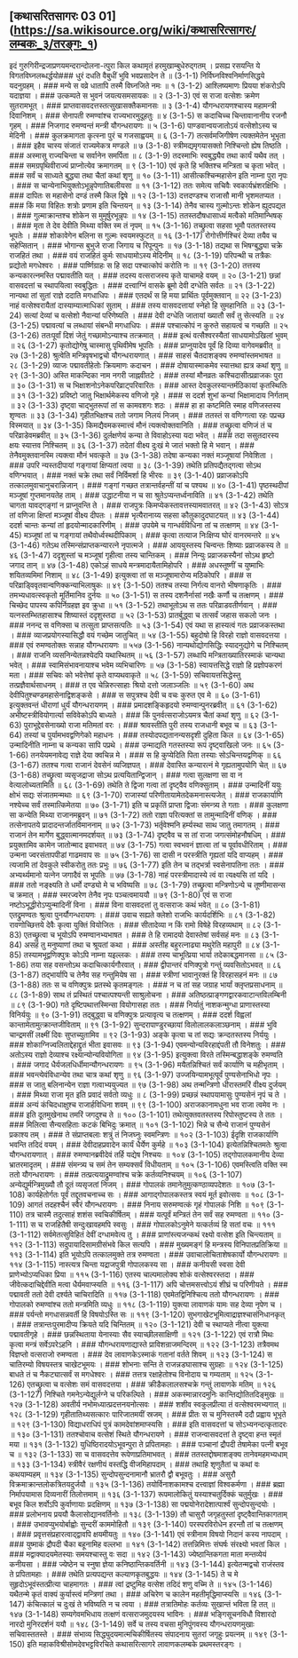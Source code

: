 ## [कथासरितसागरः 03 01] (https://sa.wikisource.org/wiki/कथासरित्सागरः/लम्बकः_३/तरङ्गः_१)

इदं गुरुगिरीन्द्रजाप्रणयमन्दरान्दोलना-त्पुरा किल कथामृतं हरमुखाम्बुधेरुद्गतम् । प्रसह्य रसयन्ति ये विगतविघ्नलब्धर्द्धयो### धुरं दधति वैबुधीं भुवि भवप्रसादेन ते ॥  (3-1-1)
निर्विघ्नविश्वनिर्माणसिद्धये यदनुग्रहम् । ### मन्ये स वव्रे धातापि तस्मै विघ्नजिते नमः ॥ १ (3-1-2)
आश्लिष्यमाणः प्रियया शंकरोऽपि यदाज्ञया । ### उत्कम्पते स भुवनं जयत्यसमसायकः ॥ २ (3-1-3)
एवं स राजा वत्सेशः क्रमेण सुतरामभूत् । ### प्राप्तवासवदत्तस्तत्सुखासक्तैकमानसः ॥ ३ (3-1-4)
यौगन्धरायणश्चास्य महामन्त्री दिवानिशम् । ### सेनापती रुमण्वांश्च राज्यभारमुदूहतुः ॥ ४ (3-1-5)
स कदाचिच्च चिन्तावानानीय रजनौ गृहम् । ### निजगाद रुमण्वन्तं मन्त्री यौगन्धरायणः ॥ ५ (3-1-6)
पाण्डवान्वयजातोऽयं वत्सेशोऽस्य च मेदिनी । ### कुलक्रमागता कृत्स्ना पुरं च गजसाह्वयम् ॥ ६ (3-1-7)
तत्सर्वमजिगीषेण त्यक्तमेतेन भूभृता । ### इहैव चास्य संजातं राज्यमेकत्र मण्डले ॥ ७ (3-1-8)
स्त्रीमद्यमृगयासक्तो निश्चिन्तो ह्येष तिष्ठति । ### अस्मासु राज्यचिन्ता च सर्वानेन समर्पिता ॥ ८ (3-1-9)
तदस्माभिः स्वबुद्ध्यैव तथा कार्यं यथैव तत् । ### समग्रपृथिवीराज्यं प्राप्नोत्येव क्रमागतम् ॥ ९ (3-1-10)
एवं कृते हि भक्तिश्च मन्त्रिता च कृता भवेत् । ### सर्वं च साध्यते बुद्ध्या तथा चैतां कथां शृणु ॥ १० (3-1-11)
आसीत्कश्चिन्महासेन इति नाम्ना पुरा नृपः । ### स चान्येनाभियुक्तोऽभून्नृपेणातिबलीयसा ॥ ११ (3-1-12)
ततः समेत्य सचिवैः स्वकार्यभ्रंशरक्षिभिः । ### दापितः स महासेनो दण्डं तस्मै किल द्विषे ॥ १२ (3-1-13)
दत्तदण्डश्च राजासौ मानी भृशमतप्यत । ### किं मया विहितः शत्रोः प्रणाम इति चिन्तयन् ॥ १३ (3-1-14)
तेनैव चास्य गुल्मोऽन्तः शोकेन ह्युदपद्यत । ### गुल्माक्रान्तश्च शोकेन स मुमूर्षुरभून्नृपः ॥ १४ (3-1-15)
ततस्तदौषधासाध्यं मत्वैको मतिमान्भिषक् । ### मृता ते देव देवीति मिथ्या वक्ति स्म तं नृपम् ॥ १५ (3-1-16)
तच्छ्रुत्वा सहसा भूमौ पततस्तस्य भूपतेः । ### शोकावेगेन बलिना स गुल्मः स्वयमस्फुटत् ॥ १६ (3-1-17)
रोगोत्तीर्णश्चिरं देव्या तयैव च सहेप्सितान् । ### भोगान्स बुभुजे राजा जिगाय च रिपून्पुनः ॥ १७ (3-1-18)
तद्यथा स भिषग्बुद्ध्या चक्रे राजहितं तथा । ### वयं राजहितं कुर्मः साधयामोऽस्य मेदिनीम् ॥ १८ (3-1-19)
परिपन्थी च तत्रैकः प्रद्योतो मगधेश्वरः । ### पार्ष्णिग्राहः स हि सदा पश्चात्कोपं करोति नः ॥ १९ (3-1-20)
तत्तस्य कन्यकारत्नमस्ति पद्मावतीति यत् । ### तदस्य वत्सराजस्य कृते याचामहे वयम् ॥ २० (3-1-21)
छन्नां वासवदत्तां च स्थापयित्वा स्वबुद्धितः । ### दत्त्वाग्निं वासके ब्रूमो देवी दग्धेति सर्वतः ॥ २१ (3-1-22)
नान्यथा तां सुतां राज्ञे ददाति मगधाधिपः । ### एतदर्थं स हि मया प्रार्थितः पूर्वमुक्तवान् ॥ २२ (3-1-23)
नाहं वत्सेश्वरायैतां दास्याम्यात्माधिकां सुताम् । ### तस्य वासवदत्तायां स्नेहो हि सुमहानिति ॥ २३ (3-1-24)
सत्यां देव्यां च वत्सेशो नैवान्यां परिणेष्यति । ### देवी दग्धेति जातायां ख्यातौ सर्वं तु सेत्स्यति ॥ २४ (3-1-25)
पद्मावत्यां च लब्धायां संबन्धी मगधाधिपः । ### पश्चात्कोपं न कुरुते सहायत्वं च गच्छति ॥ २५ (3-1-26)
ततःपूर्वां दिशं जेतुं गच्छामोऽन्याश्च तत्क्रमात् । ### इत्थं वत्सैश्वरस्यैतां साधयामोऽखिलां भुवम् ॥ २६ (3-1-27)
कृतोद्योगेषु चास्मासु पृथिवीमेष भूपतिः । ### प्राप्नुयादेव पूर्वं हि दिव्या वागेवमब्रवीत् ॥ २७ (3-1-28)
श्रुत्वेति मन्त्रिवृषभाद्वचो यौगन्धरायणात् । ### साहसं चैतदाशङ्क्य रुमण्वांस्तमभाषत ॥ २८ (3-1-29)
व्याजः पद्मावतीहेतोः क्रियमाणः कदाचन । ### दोषायास्माकमेव स्यात्तथा ह्यत्र कथां शृणु ॥ २९ (3-1-30)
अस्ति माकन्दिका नाम नगरी जाह्नवीतटे । ### तस्यां मौनव्रतः कश्चिदासीत्प्रव्राजकः पुरा ॥ ३० (3-1-31)
स च भिक्षाशनोऽनेकपरिव्राट्परिवारितः । ### आस्त देवकुलस्यान्तर्मठिकायां कृतस्थितिः ॥ ३१ (3-1-32)
प्रविष्टो जातु भिक्षार्थमेकस्य वणिजो गृहे । ### स ददर्श शुभां कन्यां भिक्षामादाय निर्गताम् ॥ ३२ (3-1-33)
दृष्ट्वा चाद्भुतरूपां तां स कामवशगः शठः । ### हा हा कष्टमिति स्माह वणिजस्तस्य शृण्वतः ॥ ३३ (3-1-34)
गृहीतभिक्षश्च ततो जगाम निलयं निजम् । ### ततस्तं स वणिग्गत्वा रहः पप्रच्छ विस्मयात् ॥ ३४ (3-1-35)
किमद्यैवमकस्मात्त्वं मौनं त्यक्त्वोक्तवानिति । ### तच्छ्रुत्वा वणिजं तं च परिव्राडेवमब्रवीत् ॥ ३५ (3-1-36)
दुर्लक्षणेयं कन्या ते विवाहोऽस्या यदा भवेत् । ### तदा ससुतदारस्य क्षयः स्यात्तव निश्चितम् ॥ ३६ (3-1-37)
तदेतां वीक्ष्य दुःखं मे जातं भक्तो हि मे भवान् । ### तेनैवमुक्तवानस्मि त्यक्त्वा मौनं भवत्कृते ॥ ३७ (3-1-38)
तदेषा कन्यका नक्तं मञ्जूषायां निवेशिता । ### उपरि न्यस्तदीपायां गङ्गायां क्षिप्यतां त्वया ॥ ३८ (3-1-39)
तथेति प्रतिपद्यैतद्गत्वा सोऽथ वणिग्भयात् । ### नक्तं चक्रे तथा सर्वं निर्विमर्शा हि भीरवः ॥ ३९ (3-1-40)
प्रव्राजकोऽपि तत्कालमुवाचानुचरान्निजान् । ### गङ्गां गच्छत तत्रान्तर्वहन्तीं यां च पश्यथ ॥ ४० (3-1-41)
पृष्ठस्थदीपां मञ्जूषां गुप्तमानयतेह ताम् । ### उद्धाटनीया न च सा श्रुतेऽप्यन्तर्ध्वनाविति ॥ ४१ (3-1-42)
तथेति चागता यावद्गङ्गां न प्राप्नुवन्ति ते । ### राजपुत्रः किमप्येकस्तावत्तस्यामवातरत् ॥ ४२ (3-1-43)
सोऽत्र तां वणिजा क्षिप्तां मञ्जूषां वीक्ष्य दीपतः । ### भृत्यैरानाय्य सहसा कौतुकादुदघाटयत् ॥ ४३ (3-1-44)
ददर्श चान्तः कन्यां तां हृदयोन्मादकारिणीम् । ### उपयेमे च गान्धर्वविधिना तां च तत्क्षणम् ॥ ४४ (3-1-45)
मञ्जूषां तां च गङ्गायां तथैवोर्ध्वस्थदीपिकाम् । ### कृत्वा तत्याज निःक्षिप्य घोरं वानरमन्तरे ॥ ४५ (3-1-46)
गतेऽथ तस्मिन्संप्राप्तकन्यारत्ने नृपात्मजे । ### आययुस्तस्य चिन्वन्तः शिष्याः प्रव्राजकस्य ते ॥ ४६ (3-1-47)
ददृशुस्तां च मञ्जूषां गृहीत्वा तस्य चान्तिकम् । ### निन्युः प्रव्राजकस्यैनां सोऽथ हृष्टो जगाद तान् ॥ ४७ (3-1-48)
एकोऽहं साधये मन्त्रमादायैतामिहोपरि । ### अधस्तूष्णीं च युष्माभिः शयितव्यमिमां निशाम् ॥ ४८ (3-1-49)
इत्युक्त्वा तां स मञ्जूषामारोप्य मठिकोपरि । ### स परिव्राड्विवृतवान्वणिक्कन्याभिलाषुकः ॥ ४९ (3-1-50)
ततश्च तस्या निर्गत्य वानरो भीषणाकृतिः । ### तमभ्यधावत्स्वकृतो मूर्तिमानिव दुर्नयः ॥ ५० (3-1-51)
स तस्य दशनैर्नासां नखैः कर्णौ च तत्क्षणम् । ### चिच्छेद पापस्य कपिर्निग्रहज्ञ इव क्रुधा ॥ ५१ (3-1-52)
तथाभूतोऽथ स ततः परिव्राडवतीर्णवान् । ### यत्नस्तम्भितहासाश्च शिष्यास्तं ददृशुस्तदा ॥ ५२ (3-1-53)
प्रातर्बुद्ध्वा च तत्सर्वं जहास सकलो जनः । ### ननन्द स वणिक्सा च तत्सुता प्राप्तसत्पतिः ॥ ५३ (3-1-54)
एवं यथा स हास्यत्वं गतः प्रव्राजकस्तथा । ### व्याजप्रयोगस्यासिद्धौ वयं गच्छेम जातुचित् ॥ ५४ (3-1-55)
बहुदोषो हि विरहो राज्ञो वासवदत्तया । ### एवं रुमण्वतोक्तः सन्नाह यौगन्धरायणः ॥ ५५७ (3-1-56)
नान्यथोद्योगसिद्धिः स्यादनुद्योगे च निश्चितम् । ### राजनि व्यसनिन्येतन्नश्येदपि यथास्थितम् ॥ ५६ (3-1-57)
लब्धापि मन्त्रिताख्यातिरस्माकं चान्यथा भवेत् । ### स्वामिसंभावनायाश्च भवेम व्यभिचारिणः ॥ ५७ (3-1-58)
स्वायत्तसिद्धे राज्ञो हि प्रज्ञोपकरणं मता । ### सचिवः को भवेत्तेषां कृते वाप्यथवाकृते ॥ ५८ (3-1-59)
सचिवायत्तसिद्धेस्तु तत्प्रज्ञैवार्थसाधनम् । ### त एव चेन्निरुत्साहाः श्रियो दत्तो जलाञ्जलिः ॥ ५९ (3-1-60)
अथ देवीपितुश्चण्डमहासेनाद्विशङ्कसे । ### स सपुत्रश्च देवी च वचः कुरुत एव मे ॥ ६० (3-1-61)
इत्युक्तवन्तं धीराणां धुर्यं यौगन्धरायणम् । ### प्रमादशङ्किहृदयो रुमण्वान्पुनरब्रवीत् ॥ ६१ (3-1-62)
अभीष्टस्त्रीवियोगार्त्या सविवेकोऽपि बाध्यते । ### किं पुनर्वत्सराजोऽयमत्र चैतां कथां शृणु ॥ ६२ (3-1-63)
पुराभूद्देवसेनाख्यो राजा मतिमतां वरः । ### श्रावस्तीति पुरी तस्य राजधानी बभूव च ॥ ६३ (3-1-64)
तस्यां च पुर्यामभवद्वणिगेको महाधनः । ### तस्योदपद्यतानन्यसदृशी दुहिता किल ॥ ६४ (3-1-65)
उन्मादिनीति नाम्ना च कन्यका सापि पप्रथे । ### उन्माद्यति गतस्तस्या रूपं दृष्ट्वाखिलो जनः ॥ ६५ (3-1-66)
तनयेयमनावेद्य राज्ञे देया क्वचिन्न मे । ### स हि कुप्येदिति पिता तस्याः सोऽचिन्तयद्वणिक् ॥ ६६ (3-1-67)
ततश्च गत्वा राजानं देवसेनं व्यजिज्ञपत् । ### देवास्ति कन्यारत्नं मे गृह्यतामुपयोगि चेत् ॥ ६७ (3-1-68)
तच्छ्रुत्वा व्यसृजद्राजा सोऽथ प्रत्ययितान्द्विजान् । ### गत्वा सुलक्षणा सा वा न वेत्यालोच्यतामिति ॥ ६८ (3-1-69)
तथेति ते द्विजा गत्वा तां दृष्ट्वैव वणिक्सुताम् । ### उन्मादिनीं ययुः क्षोभं सद्यः संजातमन्मथाः ॥ ६९ (3-1-70)
राजास्यां परिणीतायामेतदेकमनास्त्यजेत् । ### राजकार्याणि नश्येच्च सर्वं तस्मात्किमेतया ॥ ७० (3-1-71)
इति च प्रकृतिं प्राप्ता द्विजाः संमन्त्र्य ते गताः । ### कुलक्षणा सा कन्येति मिथ्या राजानमब्रुवन् ॥ ७१ (3-1-72)
ततो राज्ञा परित्यक्तां स तामुन्मादिनीं वणिक् । ### तत्सेनापतये प्रादादन्तर्जातविमाननाम् ॥ ७२ (3-1-73)
भर्तृवेश्मनि हर्म्यस्था साथ जातु तमागतम् । ### राजानं तेन मार्गेण बुद्ध्वात्मानमदर्शयत् ॥ ७३ (3-1-74)
दृष्ट्वैव च स तां राजा जगत्संमोहनौषधिम् । ### प्रयुक्तामिव कामेन जातोन्माद इवाभवत् ॥ ७४ (3-1-75)
गत्वा स्वभवनं ज्ञात्वा तां च पूर्वावधीरिताम् । ### उन्मना ज्वरसंतापपीडां गाढमवाप सः ॥ ७५ (3-1-76)
सा दासी न परस्त्रीति गृह्यतां यदि वाप्यहम् । ### त्यजामि तां देवकुले स्वीकरोतु ततः प्रभुः ॥ ७६ (3-1-77)
इति तेन च तद्भर्त्रा स्वसेनापतिना ततः । ### अभ्यर्थ्यमानो यत्नेन जगादैवं स भूपतिः ॥ ७७ (3-1-78)
नाहं परस्त्रीमादास्ये त्वं वा त्यक्ष्यसि तां यदि । ### ततो नङ्क्ष्यति ते धर्मो दण्ड्यो मे च भविष्यसि ॥ ७८ (3-1-79)
तच्छ्रुत्वा मन्त्रिणोऽन्ये च तूष्णीमासन्स च क्रमात् । ### स्मरज्वरेण तेनैव नृपः पञ्चत्वमाययौ ॥ ७९ (3-1-80)
एवं स राजा नष्टोऽभूद्धीरोऽप्युन्मादिनीं विना । ### विना वासवदत्तां तु वत्सराजः कथं भवेत् ॥ ८० (3-1-81)
एतद्रुमण्वतः श्रुत्वा पुनर्यौगन्धरायणः । ### उवाच सह्यते क्लेशो राजभिः कार्यदर्शिभिः ॥ ८१ (3-1-82)
रावणोच्छित्तये देवैः कृत्वा युक्तिं वियोजितः । ### सीतादेव्या न किं रामो विषेहे विरहव्यथाम् ॥ ८२ (3-1-83)
एतच्छ्रुत्वा च भूयोऽपि रुमण्वानभ्यभाषत । ### ते हि रामादयो देवास्तेषां सर्वसहं मनः ॥ ८३ (3-1-84)
असहं तु मनुष्याणां तथा च श्रूयतां कथा । ### अस्तीह बहुरत्नाढ्या मथुरेति महापुरी ॥ ८४ (3-1-85)
तस्यामभूद्वणिक्पुत्रः कोऽपि नाम्ना यइल्लकः । ### तस्य चाभूत्प्रिया भार्या तदेकाबद्धमानसा ॥ ८५ (3-1-86)
तया सह वसन्तोऽथ कदाचित्कार्यगौरवात् । ### द्वीपान्तरं वणिक्पुत्रो गन्तुं व्यवसितोऽभवत् ॥ ८६ (3-1-87)
तद्भार्यापि च तेनैव सह गन्तुमियेष सा । ### स्त्रीणां भावानुरक्तं हि विरहासहनं मनः ॥ ८७ (3-1-88)
ततः स च वणिक्पुत्रः प्रतस्थे कृतमङ्गलः । ### न च तां सह जग्राह भार्यां क्लृप्तप्रसाधनाम् ॥ ८८ (3-1-89)
साथ तं प्रस्थितं पश्चात्पश्यन्ती साश्रुलोचना । ### अतिष्ठत्प्राङ्गणद्वारकवाटान्तविलम्बिनी ॥ ८९ (3-1-90)
गते दृष्टिपथात्तस्मिन्सा वियोगासहा ततः । ### निर्यातुं नाशकन्मुग्धा प्राणास्तस्या विनिर्ययुः ॥ ९० (3-1-91)
तद्बुद्ध्वा च वणिक्पुत्रः प्रत्यावृत्य च तत्क्षणम् । ### ददर्श विह्वलां कान्तामेतामुत्क्रान्तजीविताम् ॥ ९१ (3-1-92)
सुन्दरापाण्डुरच्छायां विलोलालकलाञ्छनाम् । ### भुवि चान्द्रमसीं लक्ष्मीं दिवः सुप्तच्युतामिव ॥ ९२ (3-1-93)
अङ्के कृत्वा च तां सद्यः क्रन्दतस्तस्य निर्ययुः । ### शोकाग्निज्वलिताद्देहाद्द्रुतं भीता इवासवः ॥ ९३ (3-1-94)
एवमन्योन्यविरहाद्दंपती तौ विनेशतुः । ### अतोऽस्य राज्ञो देव्याश्च रक्ष्यान्योन्यवियोगिता ॥ ९४ (3-1-95)
इत्युक्त्वा विरते तस्मिन्बद्धाशङ्के रुमण्वति । ### जगाद धैर्यजलधिर्धीमान्यौगन्धरायणः ॥ ९५ (3-1-96)
मयैतन्निश्चितं सर्वं कार्याणि च महीभृताम् । ### भवन्त्येवंविधान्येव तथा चात्र कथां शृणु ॥ ९६ (3-1-97)
उज्जयिन्यामभूत्पूर्वं पुण्यसेनाभिधो नृपः । ### स जातु बलिनान्येन राज्ञा गत्वाभ्ययुज्यत ॥ ९७ (3-1-98)
अथ तन्मन्त्रिणो धीरास्तमरिं वीक्ष्य दुर्जयम् । ### मिथ्या राजा मृत इति प्रवादं सर्वतो व्यधुः ॥ ८ (3-1-99)
प्रच्छन्नं स्थापयामासुः पुण्यसेनं नृपं च ते । ### अन्यं कंचिदधाक्षुश्च राजार्हविधिना शवम् ॥ ९९ (3-1-100)
अराजकानामधुना भव राजा त्वमेव नः । ### इति दूतमुखेनाथ तमरिं जगदुश्च ते ॥ १०० (3-1-101)
तथेत्युक्तवतस्तस्य रिपोस्तुष्टस्य ते ततः । ### मिलित्वा सैन्यसहिताः कटकं बिभिदुः क्रमात् ॥ १०१ (3-1-102)
भिन्ने च सैन्ये राजानं पुण्यसेनं प्रकाश्य तम् । ### ते संप्राप्तबलाः शत्रुं तं निजघ्नुः स्वमन्त्रिणः ॥ १०२ (3-1-103)
ईदृशि राजकार्याणि भवन्ति तदिदं वयम् । ### देवीदाहप्रवादेन कार्यं धैर्येण कुर्महे ॥ १०३ (3-1-104)
इत्येतन्निश्चितमतेः श्रुत्वा यौगन्धरायणात् । ### रुमण्वानब्रवीदेवं तर्हि यद्येष निश्चयः ॥ १०४ (3-1-105)
तद्गोपालकमानीय देव्या भ्रातरमादृतम् । ### संमन्त्र्य च समं तेन सम्यक्सर्वं विधीयताम् ॥ १०५ (3-1-106)
एवमस्त्विति वक्ति स्म ततो यौगन्धरायणः । ### तत्प्रत्ययाद्रुमण्वांश्च चक्रे कर्तव्यनिश्चयम् ॥ १०६ (3-1-107)
अन्येद्युर्मन्त्रिमुख्यौ तौ दूतं व्यसृजतां निजम् । ### गोपालकं तमानेतुमुत्कण्ठाव्यपदेशतः ॥ १०७ (3-1-108)
कार्यहेतोर्गतः पूर्वं तद्दूतवचनाच्च सः । ### आगाद्गोपालकस्तत्र स्वयं मूर्त इवोत्सवः ॥ १०८ (3-1-109)
आगतं तदहश्चैनं स्वैरं यौगन्धरायणः । ### निनाय सरुमण्वत्कं गृहं गोपालकं निशि ॥ १०९ (3-1-110)
तत्र चास्मै तदुत्साहं शशंस स्वचिकीर्षितम् । ### यत्पूर्वं मन्त्रितं तेन सर्वं सह रुमण्वता ॥ ११० (3-1-111)
स च राजहितैषी सन्दुःखावहमपि स्वसुः । ### गोपालकोऽनुमेने यत्कर्तव्यं हि सतां वचः ॥ १११ (3-1-112)
सर्वमेतत्सुविहितं देवीं दग्धामवेत्य तु । ### प्राणांस्त्यजन्कथं रक्ष्यो वत्सेश इति चिन्त्यताम् ॥ ११२ (3-1-113)
सदुपायादिसामग्रीसंभवे किल सत्यपि । ### मुख्यमङ्गं हि मन्त्रस्य विनिपातप्रतिक्रिया ॥ ११३ (3-1-114)
इति भूयोऽपि तत्कालमुक्ते तत्र रुमण्वता । ### उवाचालोचिताशेषकार्यो यौगन्धरायणः ॥ ११४ (3-1-115)
नास्त्यत्र चिन्ता यद्राजपुत्री गोपालकस्य सा । ### कनीयसी स्वसा देवी प्राणेभ्योऽप्यधिका प्रिया ॥ ११५ (3-1-116)
एतस्य चाल्पमालोक्य शोकं वत्सेश्वरस्तदा । ### जीवेत्कदाचिद्देवीति मत्वा धैर्यमवाप्स्यति ॥ ११६ (3-1-117)
अपि चोत्तमसत्त्वोऽयं शीघ्रं च परिणीयते । ### पद्मावती ततो देवी दर्श्यते चाचिरादिति ॥ ११७ (3-1-118)
एवमेतद्विनिश्चित्य ततो यौगन्धरायणः । ### गोपालको रुमण्वांश्च ततो मन्त्रमिति व्यधुः ॥ ११८ (3-1-119)
युक्त्या लावाणकं यामः सह देव्या नृपेण च । ### पर्यन्तो मगधासन्नवर्ती हि विषयोऽस्ति सः ॥ ११९ (3-1-120)
सुभगाखेटभूमित्वाद्राज्ञश्चासंनिधानकृत् । ### तत्रान्तःपुरमादीप्य क्रियते यदि चिन्तितम् ॥ १२० (3-1-121)
देवी च स्थाप्यते नीत्वा युक्त्या पद्मावतीगृहे । ### छन्नस्थिताया येनास्याः सैव स्याच्छीलसाक्षिणी ॥ १२१ (3-1-122)
एवं रात्रौ मिथः कृत्वा मन्त्रं सर्वेऽपरेऽहनि । ### यौगन्धरायणाद्यास्ते प्राविशन्राजमन्दिरम् ॥ १२२ (3-1-123)
तत्रैवमथ विज्ञप्तो वत्सराजो रुमण्वता । ### देव लावाणकेऽस्माकं गतानां वर्तते शिवम् ॥ १२३ (3-1-124)
स चातिरम्यो विषयस्तत्र चाखेटभूमयः । ### शोभनाः सन्ति ते राजन्नडघासाश्च सुग्रहाः ॥ १२४ (3-1-125)
बाधते तं च नैकट्यात्सर्वं स मगधेश्वरः । ### तत्तत्र रक्षाहेतोश्च विनोदाय च गम्यताम् ॥ १२५ (3-1-126)
एतच्छ्रुत्वा च वत्सेशः समं वासवदत्तया । ### क्रीडैकलालसश्चक्रे गन्तुं लावाणके मतिम् ॥ १२६ (3-1-127)
निश्चिते गमनेऽन्येद्युर्लग्ने च परिकल्पिते । ### अकस्मान्नारदमुनिः कान्तिद्योतितदिङ्मुखः ॥ १२७ (3-1-128)
अवतीर्य नभोमध्यात्प्रदत्तनयनोत्सवः । ### शशीव स्वकुलप्रीत्या तं वत्सेश्वरमभ्यगात् ॥ १२८ (3-1-129)
गृहीतातिथ्यसत्कारः पारिजातमयीं स्रजम् । ### प्रीतः स च मुनिस्तस्मै ददौ प्रह्वाय भूभृते ॥ १२९ (3-1-130)
विद्याधराधिपं पुत्रं कामदेवांशमाप्स्यसि । ### इति वासवदत्तां च सोऽभ्यनन्दत्कृतादरः ॥ १३० (3-1-131)
ततश्चोवाच वत्सेशं स्थिते यौगन्धरायणे । ### राजन्वासवदत्तां ते दृष्ट्वा हन्त स्मृतं मया ॥ १३१ (3-1-132)
युधिष्ठिरादयोऽभूवन्पुरा ते प्रपितामहाः । ### पञ्चानां द्रौपदी तेषामेका पत्नी बभूव च ॥ १३२ (3-1-133)
सा च वासवदत्तेव रूपेणाप्रतिमाभवत् । ### ततस्तद्दोषमाशङ्क्य तानेवमहमभ्यधाम् ॥ १३३ (3-1-134)
स्त्रीवैरं रक्षणीयं वस्तद्धि वीजमिहापदाम् । ### तथाहि शृणुतैतां च कथां वः कथयाम्यहम् ॥ १३४ (3-1-135)
सुन्दोपसुन्दनामानौ भ्रातरौ द्वौ बभूवतुः । ### असुरौ विक्रमाक्रान्तलोकत्रितयदुर्जयौ ॥ १३५ (3-1-136)
तयोर्विनाशकामश्च दत्त्वाज्ञां विश्वकर्मणा । ### ब्रह्मा निर्मापयामास दिव्यनारीं तिलोत्तमाम् ॥ १३६ (3-1-137)
रूपमालोकितुं यस्याश्चतुर्दिक्कं चतुर्मुखः । ### बभूव किल शर्वोऽपि कुर्वाणायाः प्रदक्षिणम् ॥ १३७ (3-1-138)
सा पद्मयोनेरादेशात्पार्श्वं सुन्दोपसुन्दयोः । ### प्रलोभनाय प्रययौ कैलासोद्यानवर्तिनोः ॥ १३८ (3-1-139)
तौ चासुरौ जगृहतुस्तां दृष्ट्वैवान्तिकागताम् । ### उभावप्युभयोर्बाह्वोः सुन्दरीं काममोहितौ ॥ १३९ (3-1-140)
परस्परविरोधेन हरन्तौ तां च तत्क्षणम् । ### प्रवृत्तसंप्रहारत्वाद्द्वावपि क्षयमीयतुः ॥ १४० (3-1-141)
एवं स्त्रीनाम विषयो निदानं कस्य नापदाम् । ### युष्माकं द्रौपदी चैका बहूनामिह वल्लभा ॥ १४१ (3-1-142)
तत्तन्निमित्तः संघर्षः संरक्ष्यो भवतां किल । ### मद्वाक्यादयमेतस्याः समयश्चास्तु वः सदा ॥ १४२ (3-1-143)
ज्येष्ठान्तिकगता माता मन्तव्येयं कनीयसा । ### ज्येष्ठेन च स्नुषा ज्ञेया कनिष्ठान्तिकवर्तिनी ॥ १४३ (3-1-144)
इत्येतन्मद्वचो राजंस्तव ते प्रपितामहाः । ### तथेति प्रत्यपद्यन्त कल्याणकृतबुद्धयः ॥ १४४ (3-1-145)
ते च मे सुहृदोऽभूवंस्तत्प्रीत्या चाहमागतः । ### त्वां द्रष्टुमिह वत्सेश तदिदं शणु वच्मि ते ॥ १४५ (3-1-146)
यथैतन्मे कृतं वाक्यं कुर्यास्त्वं मन्त्रिणां तथा । ### अचिरेण च कालेन महतीमृद्धिमाप्स्यसि ॥ १४६ (3-1-147)
कंचित्कालं च दुःखं ते भविष्यति न च त्वया । ### तत्रातिमोहः कर्तव्यः सुखान्तं भविता हि तत् ॥ १४७ (3-1-148)
सम्यगेवमभिधाय तत्क्षणं वत्सराजमुदयस्य भाविनः । ### भङ्गिसूचनविधौ विशारदो नारदो मुनिरदर्शनं ययौ ॥ १४८ (3-1-149)
सर्वे च तस्य वचसा मुनिपुंगवस्य यौगन्धरायणमुखाः सचिवास्ततस्ते । ### संभाव्य सिद्ध्युदयमात्मचिकीर्षितस्य संपादनाय सुतरां जगृहुः प्रयत्नम् ॥ १४९ (3-1-150)
इति महाकविश्रीसोमदेवभट्टविरचिते कथासरित्सागरे लावाणकलम्बके प्रथमस्तरङ्गः । 